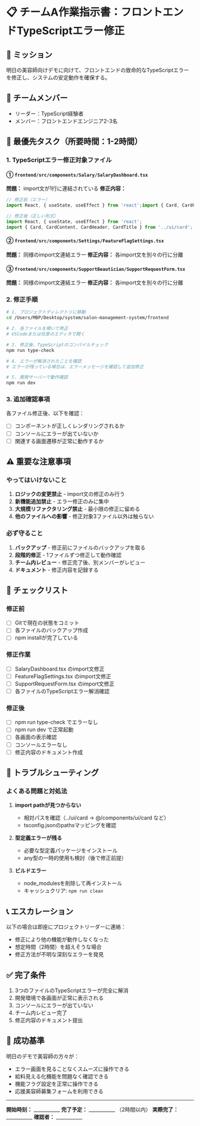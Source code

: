 # 📋 チームA作業指示書：フロントエンドTypeScriptエラー修正

## 🎯 ミッション
明日の美容師向けデモに向けて、フロントエンドの致命的なTypeScriptエラーを修正し、システムの安定動作を確保する。

## 👥 チームメンバー
- リーダー：TypeScript経験者
- メンバー：フロントエンドエンジニア2-3名

## 🚨 最優先タスク（所要時間：1-2時間）

### 1. TypeScriptエラー修正対象ファイル

#### ① `frontend/src/components/Salary/SalaryDashboard.tsx`
**問題：** import文が1行に連結されている
**修正内容：**
```typescript
// 修正前（エラー）
import React, { useState, useEffect } from 'react';import { Card, CardContent, CardHeader, CardTitle } from '../ui/card';

// 修正後（正しい形式）
import React, { useState, useEffect } from 'react';
import { Card, CardContent, CardHeader, CardTitle } from '../ui/card';
```

#### ② `frontend/src/components/Settings/FeatureFlagSettings.tsx`
**問題：** 同様のimport文連結エラー
**修正内容：** 各import文を別々の行に分離

#### ③ `frontend/src/components/SupportBeautician/SupportRequestForm.tsx`
**問題：** 同様のimport文連結エラー
**修正内容：** 各import文を別々の行に分離

### 2. 修正手順

```bash
# 1. プロジェクトディレクトリに移動
cd /Users/MBP/Desktop/system/salon-management-system/frontend

# 2. 各ファイルを開いて修正
# VSCodeまたは任意のエディタで開く

# 3. 修正後、TypeScriptのコンパイルチェック
npm run type-check

# 4. エラーが解消されたことを確認
# エラーが残っている場合は、エラーメッセージを確認して追加修正

# 5. 開発サーバーで動作確認
npm run dev
```

### 3. 追加確認事項

各ファイル修正後、以下を確認：
- [ ] コンポーネントが正しくレンダリングされるか
- [ ] コンソールにエラーが出ていないか
- [ ] 関連する画面遷移が正常に動作するか

## ⚠️ 重要な注意事項

### やってはいけないこと
1. **ロジックの変更禁止** - import文の修正のみ行う
2. **新機能追加禁止** - エラー修正のみに集中
3. **大規模リファクタリング禁止** - 最小限の修正に留める
4. **他のファイルへの影響** - 修正対象3ファイル以外は触らない

### 必ず守ること
1. **バックアップ** - 修正前にファイルのバックアップを取る
2. **段階的修正** - 1ファイルずつ修正して動作確認
3. **チーム内レビュー** - 修正完了後、別メンバーがレビュー
4. **ドキュメント** - 修正内容を記録する

## 📝 チェックリスト

### 修正前
- [ ] Gitで現在の状態をコミット
- [ ] 各ファイルのバックアップ作成
- [ ] npm installが完了している

### 修正作業
- [ ] SalaryDashboard.tsx のimport文修正
- [ ] FeatureFlagSettings.tsx のimport文修正  
- [ ] SupportRequestForm.tsx のimport文修正
- [ ] 各ファイルのTypeScriptエラー解消確認

### 修正後
- [ ] npm run type-check でエラーなし
- [ ] npm run dev で正常起動
- [ ] 各画面の表示確認
- [ ] コンソールエラーなし
- [ ] 修正内容のドキュメント作成

## 🔧 トラブルシューティング

### よくある問題と対処法

1. **import pathが見つからない**
   - 相対パスを確認（../ui/card → @/components/ui/card など）
   - tsconfig.jsonのpathsマッピングを確認

2. **型定義エラーが残る**
   - 必要な型定義パッケージをインストール
   - any型の一時的使用も検討（後で修正前提）

3. **ビルドエラー**
   - node_modulesを削除して再インストール
   - キャッシュクリア: `npm run clean`

## 📞 エスカレーション

以下の場合は即座にプロジェクトリーダーに連絡：
- 修正により他の機能が動作しなくなった
- 想定時間（2時間）を超えそうな場合
- 修正方法が不明な深刻なエラーを発見

## ✅ 完了条件

1. 3つのファイルのTypeScriptエラーが完全に解消
2. 開発環境で各画面が正常に表示される
3. コンソールにエラーが出ていない
4. チーム内レビュー完了
5. 修正内容のドキュメント提出

## 🎯 成功基準

明日のデモで美容師の方々が：
- エラー画面を見ることなくスムーズに操作できる
- 給料見える化機能を問題なく確認できる
- 機能フラグ設定を正常に操作できる
- 応援美容師募集フォームを利用できる

---

**開始時刻：** ___________
**完了予定：** ___________ （2時間以内）
**実際完了：** ___________
**確認者：** ___________